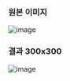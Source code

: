 

### 원본 이미지
![image](https://github.com/user-attachments/assets/e22e5273-a563-41a9-ac9b-996e84f05d65)

### 결과 300x300
![image](https://github.com/user-attachments/assets/42c17124-b665-4088-b258-d980f4725e0f)
